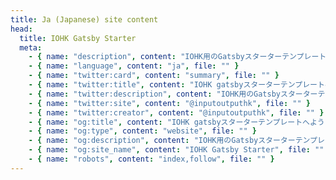 ```yaml
---
title: Ja (Japanese) site content
head:
  title: IOHK Gatsby Starter
  meta:
    - { name: "description", content: "IOHK用のGatsbyスターターテンプレート。 CI、CMS、ローカライゼーション、そしてテーマの作成に成功しました。", file: "" }
    - { name: "language", content: "ja", file: "" }
    - { name: "twitter:card", content: "summary", file: "" }
    - { name: "twitter:title", content: "IOHK gatsbyスターターテンプレートへようこそ", file: "" }
    - { name: "twitter:description", content: "IOHK用のGatsbyスターターテンプレート。 CI、CMS、ローカライゼーション、そしてテーマの作成に成功しました。", file: "" }
    - { name: "twitter:site", content: "@inputoutputhk", file: "" }
    - { name: "twitter:creator", content: "@inputoutputhk", file: "" }
    - { name: "og:title", content: "IOHK gatsbyスターターテンプレートへようこそ", file: "" }
    - { name: "og:type", content: "website", file: "" }
    - { name: "og:description", content: "IOHK用のGatsbyスターターテンプレート。 CI、CMS、ローカライゼーション、そしてテーマの作成に成功しました。", file: "" }
    - { name: "og:site_name", content: "IOHK Gatsby Starter", file: "" }
    - { name: "robots", content: "index,follow", file: "" }
---
```

